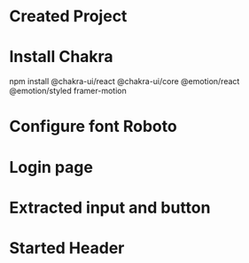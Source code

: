 # Created Project

# Install Chakra

npm install @chakra-ui/react @chakra-ui/core @emotion/react @emotion/styled framer-motion

# Configure font Roboto

# Login page

# Extracted input and button

# Started Header
